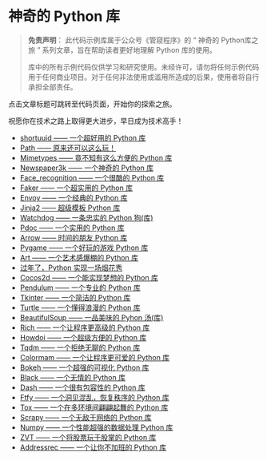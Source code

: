 # 神奇的 Python 库

> **免责声明**：
> 此代码示例库属于公众号《管窥程序》的 “ 神奇的 Python库之旅 ” 系列文章，旨在帮助读者更好地理解 Python 库的使用。
>
> 库中的所有示例代码仅供学习和研究使用。未经许可，请勿将任何示例代码用于任何商业项目。对于任何非法使用或滥用所造成的后果，使用者将自行承担全部责任。

点击文章标题可跳转至代码页面，开始你的探索之旅。

祝愿你在技术之路上取得更大进步，早日成为技术高手！

- [shortuuid —— 一个超好用的 Python 库](./shortuuid_code/main.py)
- [Path —— 原来还可以这么玩！](./path_code/main.py)
- [Mimetypes —— 竟不知有这么方便的 Python 库](./mimetypes_code/main.py)
- [Newspaper3k —— 一个神奇的 Python 库](./newspaper3k/main.py)
- [Face_recognition —— 一个很酷的 Python 库](./face_recognition/main.py)
- [Faker —— 一个超实用的 Python 库](./faker/main.py)
- [Envoy —— 一个经典的 Python 库](./envoy/main.py)
- [Jinja2 —— 超级模板 Python 库](./jinjia2/main.py)
- [Watchdog —— 一条忠实的 Python 狗(库)](./watchdog/main.py)
- [Pdoc —— 一个实用的 Python 库](./pdoc/main.py)
- [Arrow —— 时间的朋友 Python 库](./arrow/main.py)
- [Pygame —— 一个好玩的游戏 Python 库](./pygame/)
- [Art —— 一个艺术感爆棚的 Python 库](./art/main.py)
- [过年了，Python 实现一场烟花秀](./fireworks/main.py)
- [Cocos2d —— 一个能实现梦想的 Python 库](./cocos2d/main.py)
- [Pendulum —— 一个专业的 Python 库](./pendulum/main.py)
- [Tkinter —— 一个简洁的 Python 库](./tkinter/)
- [Turtle —— 一个懂得浪漫的 Python 库](./turtle/main.py)
- [BeautifulSoup —— 一品美味的 Pyhon 汤(库)](./beautifulsoup/main.py)
- [Rich —— 一个让程序更高级的 Python 库](./rich/main.py)
- [Howdoi —— 一个超级方便的 Python 库](./howdoi/main.sh)
- [Tqdm —— 一个拒绝无聊的 Python 库](./tqdm/main.py)
- [Colormam —— 一个让程序更可爱的 Python 库](./colormam/main.py)
- [Bokeh —— 一个超强的可视化 Python 库](./bokeh/main.py)
- [Black —— 一个无情的 Python 库](./black/)
- [Dash —— 一个很有包容性的 Python 库](./dash/)
- [Ftfy —— 一个洞见混乱，恢复秩序的 Python 库](./ftfy/main.py)
- [Tox —— 一个在多环境间翩翩起舞的 Python 库](./tox/tox.ini)
- [Scrapy —— 一个无敌于网络的 Python 库](./scrapy/)
- [Numpy —— 一个性能超强的数据处理 Python 库](./numpy/main.py)
- [ZVT —— 一个将股票玩于股掌的 Python 库](./zvt/main.py)
- [Addressrec —— 一个让你不加班的 Python 库](./addressrec/)
